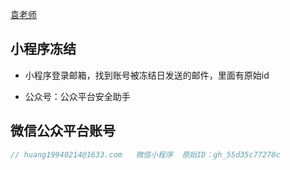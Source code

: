 [袁老师](https://ezshine.gitee.io/www/)

## 小程序冻结

+ 小程序登录邮箱，找到账号被冻结日发送的邮件，里面有原始id

+ 公众号：公众平台安全助手



## 微信公众平台账号

```js
// huang19940214@1633.com   微信小程序  原始ID：gh_55d35c77270c
```



